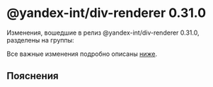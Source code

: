 # @yandex-int/div-renderer 0.31.0

<!-- ЧЕЛОВЕЧЕСКОЕ ВСТУПЛЕНИЕ -->

Изменения, вошедшие в релиз @yandex-int/div-renderer 0.31.0, разделены на группы:

Все важные изменения подробно описаны [ниже](#Пояснения).

## Пояснения

